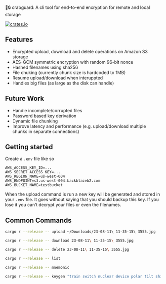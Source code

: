 🦀🔒 crabguard: A cli tool for end-to-end encryption for remote and local storage

[![crates.io](https://buildstats.info/crate/crabguard)](https://crates.io/crates/crabguard)

## Features
- Encrypted upload, download and delete operations on Amazon S3 storage
- AES-GCM symmetric encryption with random 96-bit nonce
- Hashed filenames using sha256
- File chuking (currently chunk size is hardcoded to 1MB)
- Resume upload/download when interuppted
- Handles big files (as large as the disk can handle)

## Future Work
- Handle incomplete/corrupted files
- Password based key derivation
- Dynamic file chunking
- Improve latency and performance (e.g. upload/download multiple chunks in separate connections)

## Getting started
Create a `.env` file like so

```
AWS_ACCESS_KEY_ID=...
AWS_SECRET_ACCESS_KEY=...
AWS_REGION_NAME=us-west-004
AWS_ENDPOINT=s3.us-west-004.backblazeb2.com
AWS_BUCKET_NAME=testbucket
```

When the upload command is run a new key will be generated and stored in your `.env` file. It goes without saying that you should backup this key. If you lose it you can't decrypt your files or even the filenames. 

## Common Commands

```bash
cargo r --release -- upload ~/Downloads/23-08-11\ 11-35-15\ 3555.jpg
```

```bash
cargo r --release -- download 23-08-11\ 11-35-15\ 3555.jpg
```

```bash
cargo r --release -- delete 23-08-11\ 11-35-15\ 3555.jpg
```

```bash
cargo r --release -- list
```

```bash
cargo r --release -- mnemonic
```

```bash
cargo r --release -- keygen "train switch nuclear device polar tilt shift hurry board stick recall device"
```
